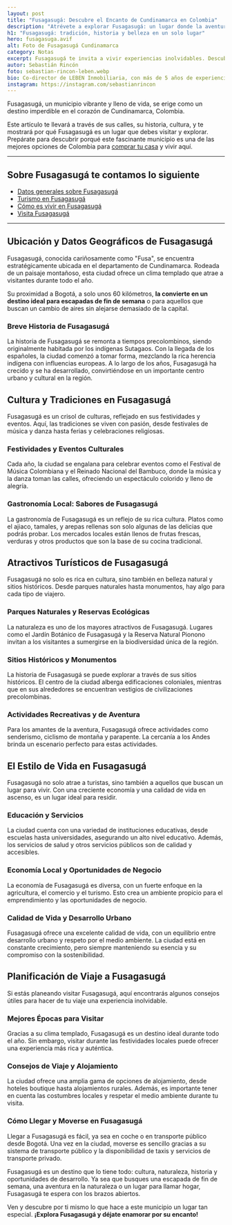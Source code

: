 ```yaml
---
layout: post
title: "Fusagasugá: Descubre el Encanto de Cundinamarca en Colombia"
description: "Atrévete a explorar Fusagasugá: un lugar donde la aventura y la tradición se encuentran. Haz clic para comenzar tu viaje a Cundinamarca."
h1: "Fusagasugá: tradición, historia y belleza en un solo lugar"
hero: fusagasuga.avif
alt: Foto de Fusagasugá Cundinamarca
category: Notas
excerpt: Fusagasugá te invita a vivir experiencias inolvidables. Descubre su rica historia y vibrante cultura. ¡Haz clic para saber más!
autor: Sebastián Rincón
foto: sebastian-rincon-leben.webp
bio: Co-director de LEBEN Inmobiliaria, con más de 5 años de experiencia en el mercado de propiedades de Fusagasugá. Disfruta compartiendo lo que lo enamora de vivir en esta floreciente ciudad.
instagram: https://instagram.com/sebastianrincon
---
```

Fusagasugá, un municipio vibrante y lleno de vida, se erige como un destino imperdible en el corazón de Cundinamarca, Colombia.

Este artículo te llevará a través de sus calles, su historia, cultura, y te mostrará por qué Fusagasugá es un lugar que debes visitar y explorar. Prepárate para descubrir porqué este fascinante municipio es una de las mejores opciones de Colombia para [comprar tu casa]({{'ventas'|relative_url}} "Compra casa Fusagasuga") y vivir aquí.

-----

## Sobre Fusagasugá te contamos lo siguiente

- [Datos generales sobre Fusagasugá](#ubicación-y-datos-geográficos)
- [Turismo en Fusagasugá](#atractivos-turísticos-de-fusagasugá)
- [Cómo es vivir en Fusagasugá](#el-estilo-de-vida-en-fusagasugá)
- [Visita Fusagasugá](#cómo-llegar-y-moverse-en-fusagasugá)

-----

## Ubicación y Datos Geográficos de Fusagasugá

Fusagasugá, conocida cariñosamente como "Fusa", se encuentra estratégicamente ubicada en el departamento de Cundinamarca. Rodeada de un paisaje montañoso, esta ciudad ofrece un clima templado que atrae a visitantes durante todo el año.

Su proximidad a Bogotá, a solo unos 60 kilómetros, **la convierte en un destino ideal para escapadas de fin de semana** o para aquellos que buscan un cambio de aires sin alejarse demasiado de la capital.

### Breve Historia de Fusagasugá

La historia de Fusagasugá se remonta a tiempos precolombinos, siendo originalmente habitada por los indígenas Sutagaos. Con la llegada de los españoles, la ciudad comenzó a tomar forma, mezclando la rica herencia indígena con influencias europeas. A lo largo de los años, Fusagasugá ha crecido y se ha desarrollado, convirtiéndose en un importante centro urbano y cultural en la región.

## Cultura y Tradiciones en Fusagasugá

Fusagasugá es un crisol de culturas, reflejado en sus festividades y eventos. Aquí, las tradiciones se viven con pasión, desde festivales de música y danza hasta ferias y celebraciones religiosas.

### Festividades y Eventos Culturales

Cada año, la ciudad se engalana para celebrar eventos como el Festival de Música Colombiana y el Reinado Nacional del Bambuco, donde la música y la danza toman las calles, ofreciendo un espectáculo colorido y lleno de alegría.

### Gastronomía Local: Sabores de Fusagasugá

La gastronomía de Fusagasugá es un reflejo de su rica cultura. Platos como el ajiaco, tamales, y arepas rellenas son solo algunas de las delicias que podrás probar. Los mercados locales están llenos de frutas frescas, verduras y otros productos que son la base de su cocina tradicional.

## Atractivos Turísticos de Fusagasugá

Fusagasugá no solo es rica en cultura, sino también en belleza natural y sitios históricos. Desde parques naturales hasta monumentos, hay algo para cada tipo de viajero.

### Parques Naturales y Reservas Ecológicas

La naturaleza es uno de los mayores atractivos de Fusagasugá. Lugares como el Jardín Botánico de Fusagasugá y la Reserva Natural Pionono invitan a los visitantes a sumergirse en la biodiversidad única de la región.

### Sitios Históricos y Monumentos

La historia de Fusagasugá se puede explorar a través de sus sitios históricos. El centro de la ciudad alberga edificaciones coloniales, mientras que en sus alrededores se encuentran vestigios de civilizaciones precolombinas.

### Actividades Recreativas y de Aventura

Para los amantes de la aventura, Fusagasugá ofrece actividades como senderismo, ciclismo de montaña y parapente. La cercanía a los Andes brinda un escenario perfecto para estas actividades.

## El Estilo de Vida en Fusagasugá

Fusagasugá no solo atrae a turistas, sino también a aquellos que buscan un lugar para vivir. Con una creciente economía y una calidad de vida en ascenso, es un lugar ideal para residir.

### Educación y Servicios

La ciudad cuenta con una variedad de instituciones educativas, desde escuelas hasta universidades, asegurando un alto nivel educativo. Además, los servicios de salud y otros servicios públicos son de calidad y accesibles.

### Economía Local y Oportunidades de Negocio

La economía de Fusagasugá es diversa, con un fuerte enfoque en la agricultura, el comercio y el turismo. Esto crea un ambiente propicio para el emprendimiento y las oportunidades de negocio.

### Calidad de Vida y Desarrollo Urbano

Fusagasugá ofrece una excelente calidad de vida, con un equilibrio entre desarrollo urbano y respeto por el medio ambiente. La ciudad está en constante crecimiento, pero siempre manteniendo su esencia y su compromiso con la sostenibilidad.

## Planificación de Viaje a Fusagasugá

Si estás planeando visitar Fusagasugá, aquí encontrarás algunos consejos útiles para hacer de tu viaje una experiencia inolvidable.

### Mejores Épocas para Visitar

Gracias a su clima templado, Fusagasugá es un destino ideal durante todo el año. Sin embargo, visitar durante las festividades locales puede ofrecer una experiencia más rica y auténtica.

### Consejos de Viaje y Alojamiento

La ciudad ofrece una amplia gama de opciones de alojamiento, desde hoteles boutique hasta alojamientos rurales. Además, es importante tener en cuenta las costumbres locales y respetar el medio ambiente durante tu visita.

### Cómo Llegar y Moverse en Fusagasugá

Llegar a Fusagasugá es fácil, ya sea en coche o en transporte público desde Bogotá. Una vez en la ciudad, moverse es sencillo gracias a su sistema de transporte público y la disponibilidad de taxis y servicios de transporte privado.

Fusagasugá es un destino que lo tiene todo: cultura, naturaleza, historia y oportunidades de desarrollo. Ya sea que busques una escapada de fin de semana, una aventura en la naturaleza o un lugar para llamar hogar, Fusagasugá te espera con los brazos abiertos.

Ven y descubre por ti mismo lo que hace a este municipio un lugar tan especial. **¡Explora Fusagasugá y déjate enamorar por su encanto!**
